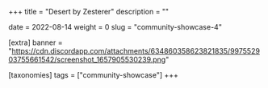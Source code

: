 +++
title = "Desert by Zesterer"
description = ""

date = 2022-08-14
weight = 0
slug = "community-showcase-4"

[extra]
banner = "https://cdn.discordapp.com/attachments/634860358623821835/997552903755661542/screenshot_1657905530239.png"

[taxonomies]
tags = ["community-showcase"]
+++